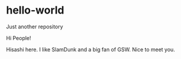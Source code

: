 # hello-world
Just another repository

Hi People!

Hisashi here. I like SlamDunk and a big fan of GSW. Nice to meet you.
